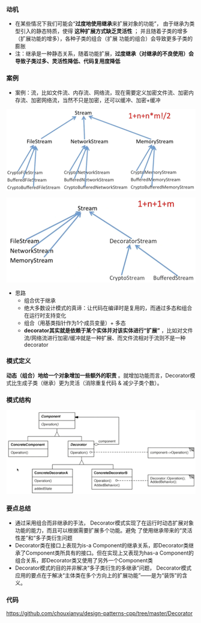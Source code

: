### 动机

* 在某些情况下我们可能会“**过度地使用继承**来扩展对象的功能”， 由于继承为类型引入的静态特质，使得 **这种扩展方式缺乏灵活性** ； 并且随着子类的增多（扩展功能的增多），各种子类的组合（扩展 功能的组合）会导致更多子类的膨胀
* 注：继承是一种静态关系，随着功能扩展，**过度继承（对继承的不良使用）会导致子类过多、灵活性降低、代码复用度降低**

### 案例

* 案例：流，比如文件流、内存流、网络流，现在需要定义加密文件流、加密内存流、加密网络流，当然不只是加密，还可以缓冲、加密+缓冲

![](./images/Decorator1.png)

![](./images/Decorator2.png)

* 思路
  * 组合优于继承
  * 绝大多数设计模式的真谛：让代码在编译时是复用的，而通过多态和组合在运行时支持变化
  * 组合（用基类指针作为1个成员变量）+ 多态
  * **decorator其实就是依赖于某个实体并对该实体进行“扩展”** ，比如对文件流/网络流进行加密/缓冲就是一种扩展、而文件流相对于流则不是一种decorator

### 模式定义

 **动态（组合）地给一个对象增加一些额外的职责** 。就增加功能而言，Decorator模式比生成子类（继承）更为灵活（消除重复代码 & 减少子类个数）。

### 模式结构

![](./images/Decorator3.png)

### 要点总结

* 通过采用组合而非继承的手法， Decorator模式实现了在运行时动态扩展对象功能的能力，而且可以根据需要扩展多个功能。避免 了使用继承带来的“灵活性差”和“多子类衍生问题
* Decorator类在接口上表现为is-a Component的继承关系，即Decorator类继承了Component类所具有的接口。但在实现上又表现为has-a Component的组合关系，即Decorator类又使用了另外一个Component类
* Decorator模式的目的并非解决“多子类衍生的多继承”问题， Decorator模式应用的要点在于解决“主体类在多个方向上的扩展功能”——是为“装饰”的含义。

### 代码

https://github.com/chouxianyu/design-patterns-cpp/tree/master/Decorator
